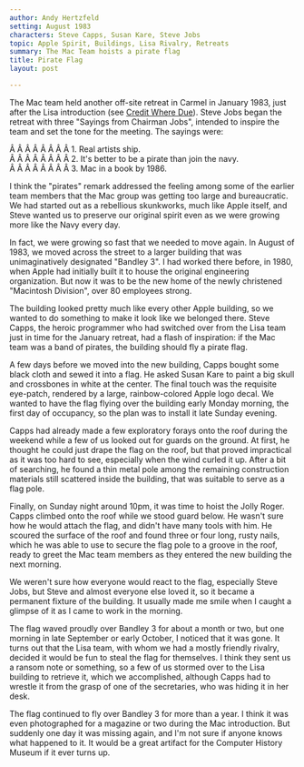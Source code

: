 ```yaml
---
author: Andy Hertzfeld
setting: August 1983
characters: Steve Capps, Susan Kare, Steve Jobs
topic: Apple Spirit, Buildings, Lisa Rivalry, Retreats
summary: The Mac Team hoists a pirate flag
title: Pirate Flag
layout: post

---
```


The Mac team held another off-site retreat in Carmel in January 1983, just after the Lisa introduction (see [Credit Where Due](/credit-where-due)). Steve Jobs began the retreat with three "Sayings from Chairman Jobs", intended to inspire the team and set the tone for the meeting. The sayings were:

  
  
  
  
 Â Â Â Â Â Â Â Â 1. Real artists ship.  
 Â Â Â Â Â Â Â Â 2. It's better to be a pirate than join the navy.  
 Â Â Â Â Â Â Â Â 3. Mac in a book by 1986.  
  
  
I think the "pirates" remark addressed the feeling among some of the earlier team members that the Mac group was getting too large and bureaucratic. We had started out as a rebellious skunkworks, much like Apple itself, and Steve wanted us to preserve our original spirit even as we were growing more like the Navy every day.  
  
  
In fact, we were growing so fast that we needed to move again. In August of 1983, we moved across the street to a larger building that was unimaginatively designated "Bandley 3". I had worked there before, in 1980, when Apple had initially built it to house the original engineering organization. But now it was to be the new home of the newly christened "Macintosh Division", over 80 employees strong.  
  
  
The building looked pretty much like every other Apple building, so we wanted to do something to make it look like we belonged there. Steve Capps, the heroic programmer who had switched over from the Lisa team just in time for the January retreat, had a flash of inspiration: if the Mac team was a band of pirates, the building should fly a pirate flag.  
  
  
A few days before we moved into the new building, Capps bought some black cloth and sewed it into a flag. He asked Susan Kare to paint a big skull and crossbones in white at the center. The final touch was the requisite eye-patch, rendered by a large, rainbow-colored Apple logo decal. We wanted to have the flag flying over the building early Monday morning, the first day of occupancy, so the plan was to install it late Sunday evening.  
  
  
Capps had already made a few exploratory forays onto the roof during the weekend while a few of us looked out for guards on the ground. At first, he thought he could just drape the flag on the roof, but that proved impractical as it was too hard to see, especially when the wind curled it up. After a bit of searching, he found a thin metal pole among the remaining construction materials still scattered inside the building, that was suitable to serve as a flag pole.  
  
  
Finally, on Sunday night around 10pm, it was time to hoist the Jolly Roger. Capps climbed onto the roof while we stood guard below. He wasn't sure how he would attach the flag, and didn't have many tools with him. He scoured the surface of the roof and found three or four long, rusty nails, which he was able to use to secure the flag pole to a groove in the roof, ready to greet the Mac team members as they entered the new building the next morning.  
  
  
We weren't sure how everyone would react to the flag, especially Steve Jobs, but Steve and almost everyone else loved it, so it became a permanent fixture of the building. It usually made me smile when I caught a glimpse of it as I came to work in the morning.  
  
  
The flag waved proudly over Bandley 3 for about a month or two, but one morning in late September or early October, I noticed that it was gone. It turns out that the Lisa team, with whom we had a mostly friendly rivalry, decided it would be fun to steal the flag for themselves. I think they sent us a ransom note or something, so a few of us stormed over to the Lisa building to retrieve it, which we accomplished, although Capps had to wrestle it from the grasp of one of the secretaries, who was hiding it in her desk.  
  
  
The flag continued to fly over Bandley 3 for more than a year. I think it was even photographed for a magazine or two during the Mac introduction. But suddenly one day it was missing again, and I'm not sure if anyone knows what happened to it. It would be a great artifact for the Computer History Museum if it ever turns up. 

